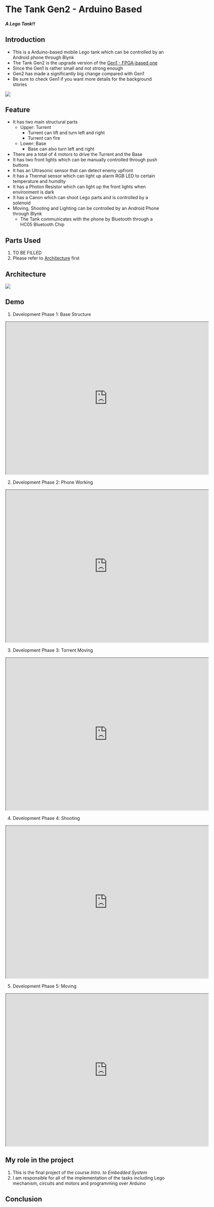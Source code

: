# The Tank Gen2 - Arduino Based
##### *A Lego Tank!!*
## Introduction
- This is a Arduino-based mobile Lego tank which can be controlled by an Android phone through Blynk
- The Tank Gen2 is the upgrade version of the [Gen1 - FPGA-based one](the_tank_fpga.md)
- Since the Gen1 is rather small and not strong enough
- Gen2 has made a significantly big change compared with Gen1
- Be sure to check Gen1 if you want more details for the background stories

![](Pics/2021-01-18-20-42-05.png)

## Feature
- It has two main structural parts
  - Upper: Turrent
    - Turrent can lift and turn left and right
    - Turrent can fire 
  - Lower: Base
    - Base can also turn left and right
- There are a total of 4 motors to drive the Turrent and the Base
- It has two front lights which can be manually controlled through push buttons
- It has an Ultrasonic sensor that can detect enemy upfront
- It has a Thermal sensor which can light up alarm RGB LED to certain temperature and humdity
- It has a Photon Resistor which can light up the front lights when environment is dark
- It has a Canon which can shoot Lego parts and is controlled by a solenoid
- Moving, Shooting and Lighting can be controlled by an Android Phone through Blynk 
  - The Tank communicates with the phone by Bluetooth through a HC05 Bluetooth Chip  

## Parts Used
1. TO BE FILLED
2. Please refer to [Architecture](#architecture) first

## Architecture

![](Pics/2021-01-18-20-17-20.png)

## Demo
1. Development Phase 1: Base Structure
<iframe src="https://drive.google.com/file/d/1u2WDebx-X5dAJksZ1aIMvH_3ynkV6etc/preview" width="640" height="480"></iframe>

2. Development Phase 2: Phone Working 
<iframe src="https://drive.google.com/file/d/1Gj4R7ZMf_cZWyUgW2XmgbesmuxcJnVgy/preview" width="640" height="480"></iframe>

3. Development Phase 3: Torrent Moving  
<iframe src="https://drive.google.com/file/d/11wpNsJSnh6P7JY5JcGrKQESzzL23WBw6/preview" width="640" height="480"></iframe>

4. Development Phase 4: Shooting
<iframe src="https://drive.google.com/file/d/1-zFcf84S6gXL3QOTLNZ1Q0CUwwh_mmG6/preview" width="640" height="480"></iframe>

5. Development Phase 5: Moving 
<iframe src="https://drive.google.com/file/d/1gB1mzGJt9HmFnv_Klw5IjJR7N64vAoIX/preview" width="640" height="480"></iframe>

## My role in the project
1. This is the final project of the course *Intro. to Embedded System*  
2. I am responsible for all of the implementation of the tasks including Lego mechanism, circuits and motors and programming over Arduino

## Conclusion
